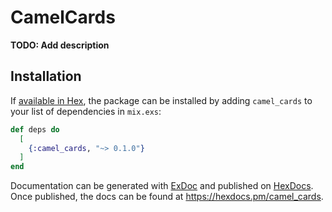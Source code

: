 # CamelCards

**TODO: Add description**

## Installation

If [available in Hex](https://hex.pm/docs/publish), the package can be installed
by adding `camel_cards` to your list of dependencies in `mix.exs`:

```elixir
def deps do
  [
    {:camel_cards, "~> 0.1.0"}
  ]
end
```

Documentation can be generated with [ExDoc](https://github.com/elixir-lang/ex_doc)
and published on [HexDocs](https://hexdocs.pm). Once published, the docs can
be found at <https://hexdocs.pm/camel_cards>.


